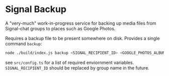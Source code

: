 # Signal Backup

A "very-much" work-in-progress service for backing up media files from Signal-chat groups to places such as Google Photos.

Requires a backup file to be present somewhere on disk. Provides a single command `backup`:

```sh
node ./build/index.js backup <SIGNAL_RECIPIENT_ID> <GOOGLE_PHOTOS_ALBUM_TITLE>
```
see `src/config.ts` for a list of required enviornment variables. `SIGNAL_RECIPIENT_ID` should be replaced by group name in the future.
